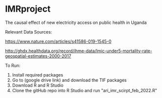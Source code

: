 # IMRproject

The causal effect of new electricity access on public health in Uganda

Relevant Data Sources:

https://www.nature.com/articles/s41586-019-1545-0

http://ghdx.healthdata.org/record/ihme-data/lmic-under5-mortality-rate-geospatial-estimates-2000-2017

To Run:

1) Install required packages
2) Go to (google drive link) and download the TIF packages
3) Download R and R Studio
4) Clone the gitHub repo into R Studio and run "ari_imr_scirpt_feb_2022.R"